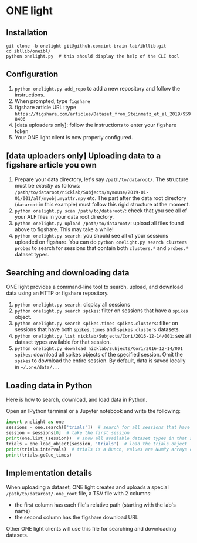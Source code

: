 # ONE light

## Installation

```
git clone -b onelight git@github.com:int-brain-lab/ibllib.git
cd ibllib/oneibl/
python onelight.py  # this should display the help of the CLI tool
```


## Configuration

1. `python onelight.py add_repo` to add a new repository and follow the instructions.
2. When prompted, type `figshare`
3. figshare article URL: type `https://figshare.com/articles/Dataset_from_Steinmetz_et_al_2019/9598406`
4. [data uploaders only]: follow the instructions to enter your figshare token
5. Your ONE light client is now properly configured.


## [data uploaders only] Uploading data to a figshare article you own

1. Prepare your data directory, let's say `/path/to/dataroot/`. The structure must be *exactly* as follows: `/path/to/dataroot/nicklab/Subjects/mymouse/2019-01-01/001/alf/myobj.myattr.npy` etc. The part after the data root directory (`dataroot` in this example) must follow this rigid structure at the moment.
2. `python onelight.py scan /path/to/dataroot/`: check that you see all of your ALF files in your data root directory.
3. `python onelight.py upload /path/to/dataroot/`: upload all files found above to figshare. This may take a while!
4. `python onelight.py search`: you should see all of your sessions uploaded on figshare. You can do `python onelight.py search clusters probes` to search for sessions that contain both `clusters.*` and `probes.*` dataset types.



## Searching and  downloading data

ONE light provides a command-line tool to search, upload, and download data using an HTTP or figshare repository.

1. `python onelight.py search`: display all sessions
2. `python onelight.py search spikes`: filter on sessions that have a `spikes` object.
3. `python onelight.py search spikes.times spikes.clusters`: filter on sessions that have both `spikes.times` and `spikes.clusters` datasets.
4. `python onelight.py list nicklab/Subjects/Cori/2016-12-14/001`: see all dataset types available for that session.
5. `python onelight.py download nicklab/Subjects/Cori/2016-12-14/001 spikes`: download all spikes objects of the specified session. Omit the `spikes` to download the entire session. By default, data is saved locally in `~/.one/data/...`


## Loading data in Python

Here is how to search, download, and load data in Python.

Open an IPython terminal or a Jupyter notebook and write the following:

```python
import onelight as one
sessions = one.search(['trials'])  # search for all sessions that have a trials object
session = sessions[0]  # take the first session
print(one.list_(session))  # show all available dataset types in that session
trials = one.load_object(session, 'trials')  # load the trials object
print(trials.intervals)  # trials is a Bunch, values are NumPy arrays or pandas DataFrames
print(trials.goCue_times)
```


## Implementation details

When uploading a dataset, ONE light creates and uploads a special `/path/to/dataroot/.one_root` file, a TSV file with 2 columns:

- the first column has each file's relative path (starting with the lab's name)
- the second column has the figshare download URL

Other ONE light clients will use this file for searching and downloading datasets.
